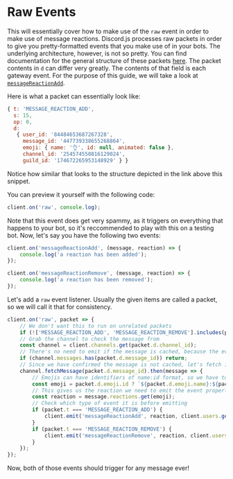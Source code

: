 # Raw Events

This will essentially cover how to make use of the `raw` event in order to make use of message reactions. Discord.js processes raw packets in order to give you pretty-formatted events that you make use of in your bots. The underlying architecture, however, is not so pretty. You can find documentation for the general structure of these packets [here](https://discordapp.com/developers/docs/topics/gateway#payloads). The packet contents in `d` can differ very greatly. The contents of that field is each gateway event. For the purpose of this guide, we will take a look at [`messageReactionAdd`](https://discordapp.com/developers/docs/topics/gateway#message-reaction-add).

Here is what a packet can essentially look like:

```javascript
{ t: 'MESSAGE_REACTION_ADD',
  s: 15,
  op: 0,
  d:
   { user_id: '84484653687267328',
     message_id: '447739338655268864',
     emoji: { name: '👌', id: null, animated: false },
     channel_id: '254574550816129024',
     guild_id: '174672265953148929' } }
```

Notice how similar that looks to the structure depicted in the link above this snippet.

You can preview it yourself with the following code:

```javascript
client.on('raw', console.log);
```

Note that this event does get very spammy, as it triggers on everything that happens to your bot, so it's reccommended to play with this on a testing bot. Now, let's say you have the following two events:

```javascript
client.on('messageReactionAdd', (message, reaction) => {
    console.log('a reaction has been added');
});

client.on('messageReactionRemove', (message, reaction) => {
    console.log('a reaction has been removed');
});
```

Let's add a `raw` event listener. Usually the given items are called a packet, so we will call it that for consistency.

```javascript
client.on('raw', packet => {
    // We don't want this to run on unrelated packets
    if (!['MESSAGE_REACTION_ADD', 'MESSAGE_REACTION_REMOVE'].includes(packet.t)) return;
    // Grab the channel to check the message from
    const channel = client.channels.get(packet.d.channel_id);
    // There's no need to emit if the message is cached, because the event will fire anyway for that
    if (channel.messages.has(packet.d.message_id)) return;
    // Since we have confirmed the message is not cached, let's fetch it
    channel.fetchMessage(packet.d.message_id).then(message => {
        // Emojis can have identifiers of name:id format, so we have to account for that case as well
        const emoji = packet.d.emoji.id ? `${packet.d.emoji.name}:${packet.d.emoji.id}` : packet.d.emoji.name;
        // This gives us the reaction we need to emit the event properly, in top of the message object
        const reaction = message.reactions.get(emoji);
        // Check which type of event it is before emitting
        if (packet.t === 'MESSAGE_REACTION_ADD') {
            client.emit('messageReactionAdd', reaction, client.users.get(packet.d.user_id));
        }
        if (packet.t === 'MESSAGE_REACTION_REMOVE') {
            client.emit('messageReactionRemove', reaction, client.users.get(packet.d.user_id));
        }
    });
});
```

Now, both of those events should trigger for any message ever!

